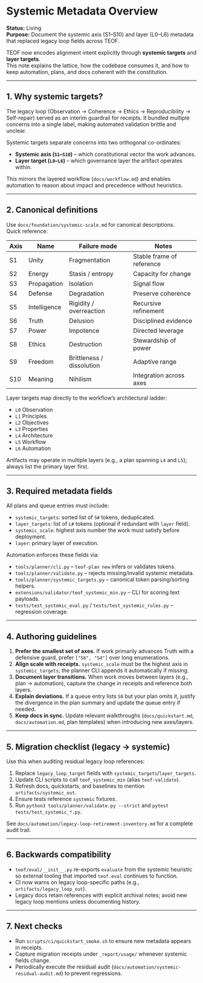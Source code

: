 <!-- markdownlint-disable MD013 -->
# Systemic Metadata Overview

**Status:** Living  
**Purpose:** Document the systemic axis (S1–S10) and layer (L0–L6) metadata that replaced legacy loop fields across TEOF.

TEOF now encodes alignment intent explicitly through **systemic targets** and **layer targets**.  
This note explains the lattice, how the codebase consumes it, and how to keep automation,
plans, and docs coherent with the constitution.

---

## 1. Why systemic targets?

The legacy loop (Observation → Coherence → Ethics → Reproducibility → Self-repair) served as
an interim guardrail for receipts. It bundled multiple concerns into a single label,
making automated validation brittle and unclear.

Systemic targets separate concerns into two orthogonal co-ordinates:

- **Systemic axis (`S1`–`S10`)** – which constitutional vector the work advances.
- **Layer target (`L0`–`L6`)** – which governance layer the artifact operates within.

This mirrors the layered workflow (`docs/workflow.md`) and enables automation to reason
about impact and precedence without heuristics.

---

## 2. Canonical definitions

Use `docs/foundation/systemic-scale.md` for canonical descriptions.  
Quick reference:

| Axis | Name        | Failure mode                 | Notes |
|------|-------------|------------------------------|-------|
| S1   | Unity       | Fragmentation                | Stable frame of reference |
| S2   | Energy      | Stasis / entropy             | Capacity for change |
| S3   | Propagation | Isolation                    | Signal flow |
| S4   | Defense     | Degradation                  | Preserve coherence |
| S5   | Intelligence| Rigidity / overreaction      | Recursive refinement |
| S6   | Truth       | Delusion                     | Disciplined evidence |
| S7   | Power       | Impotence                    | Directed leverage |
| S8   | Ethics      | Destruction                  | Stewardship of power |
| S9   | Freedom     | Brittleness / dissolution    | Adaptive range |
| S10  | Meaning     | Nihilism                     | Integration across axes |

Layer targets map directly to the workflow’s architectural ladder:

- `L0` Observation  
- `L1` Principles  
- `L2` Objectives  
- `L3` Properties  
- `L4` Architecture  
- `L5` Workflow  
- `L6` Automation

Artifacts may operate in multiple layers (e.g., a plan spanning `L4` and `L5`);
always list the primary layer first.

---

## 3. Required metadata fields

All plans and queue entries must include:

- `systemic_targets`: sorted list of `S#` tokens, deduplicated.
- `layer_targets`: list of `L#` tokens (optional if redundant with `layer` field).
- `systemic_scale`: highest axis number the work must satisfy before deployment.
- `layer`: primary layer of execution.

Automation enforces these fields via:

- `tools/planner/cli.py` – `teof-plan new` infers or validates tokens.
- `tools/planner/validate.py` – rejects missing/invalid systemic metadata.
- `tools/planner/systemic_targets.py` – canonical token parsing/sorting helpers.
- `extensions/validator/teof_systemic_min.py` – CLI for scoring text payloads.
- `tests/test_systemic_eval.py` / `tests/test_systemic_rules.py` – regression coverage.

---

## 4. Authoring guidelines

1. **Prefer the smallest set of axes.** If work primarily advances Truth with a defensive guard, prefer `["S6", "S4"]` over long enumerations.
2. **Align scale with receipts.** `systemic_scale` must be the highest axis in `systemic_targets`; the planner CLI appends it automatically if missing.
3. **Document layer transitions.** When work moves between layers (e.g., plan → automation), capture the change in receipts and reference both layers.
4. **Explain deviations.** If a queue entry lists `S8` but your plan omits it, justify the divergence in the plan summary and update the queue entry if needed.
5. **Keep docs in sync.** Update relevant walkthroughs (`docs/quickstart.md`, `docs/automation.md`, plan templates) when introducing new axes/layers.

---

## 5. Migration checklist (legacy → systemic)

Use this when auditing residual legacy loop references:

1. Replace `legacy_loop_target` fields with `systemic_targets`/`layer_targets`.
2. Update CLI scripts to call `teof_systemic_min` (alias `teof-validate`).
3. Refresh docs, quickstarts, and baselines to mention `artifacts/systemic_out`.
4. Ensure tests reference `systemic` fixtures.
5. Run `python3 tools/planner/validate.py --strict` and `pytest tests/test_systemic_*.py`.

See `docs/automation/legacy-loop-retirement-inventory.md` for a complete audit trail.

---

## 6. Backwards compatibility

- `teof/eval/__init__.py` re-exports `evaluate` from the systemic heuristic so external tooling that imported `teof.eval` continues to function.
- CI now warns on legacy loop-specific paths (e.g., `artifacts/legacy_loop_out`).
- Legacy docs retain references with explicit archival notes; avoid new legacy loop mentions unless documenting history.

---

## 7. Next checks

- Run `scripts/ci/quickstart_smoke.sh` to ensure new metadata appears in receipts.
- Capture migration receipts under `_report/usage/` whenever systemic fields change.
- Periodically execute the residual audit (`docs/automation/systemic-residual-audit.md`) to prevent regressions.
